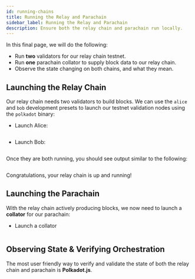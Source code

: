 ```yaml
---
id: running-chains
title: Running the Relay and Parachain
sidebar_label: Running the Relay and Parachain
description: Ensure both the relay chain and parachain run locally.
---
```


In this final page, we will do the following:

- Run **two** validators for our relay chain testnet.
- Run **one** parachain collator to supply block data to our relay chain.
- Observe the state changing on both chains, and what they mean.

## Launching the Relay Chain

Our relay chain needs two validators to build blocks.  We can use the `alice` and `bob` development presets to launch our testnet validation nodes using the `polkadot` binary:

- Launch Alice: 
    ```bash
    
    ```
- Launch Bob:
    ```bash
    
    ```

Once they are both running, you should see output similar to the following:

```bash

```

Congratulations, your relay chain is up and running!

## Launching the Parachain

With the relay chain actively producing blocks, we now need to launch a **collator** for our parachain:

- Launch a collator
    ```bash
    
    ```

## Observing State & Verifying Orchestration

The most user friendly way to verify and validate the state of both the relay chain and parachain is **Polkadot.js**.
